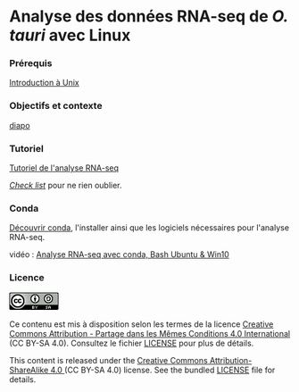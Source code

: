 # Analyse des données RNA-seq de *O. tauri* avec Linux

### Prérequis 

[Introduction à Unix](https://omics-school.github.io/unix/)


### Objectifs et contexte

[diapo](diapo)

### Tutoriel

[Tutoriel de l'analyse RNA-seq](analyse_RNA-seq_O_tauri.md)

[*Check list*](analyse_RNA-seq_O_tauri_check-list.md) pour ne rien oublier.


### Conda

[Découvrir conda](conda.md), l'installer ainsi que les logiciels nécessaires pour l'analyse RNA-seq.

vidéo : [Analyse RNA-seq avec conda, Bash Ubuntu & Win10](https://www.youtube.com/watch?v=cEHuND9Bn_E)


### Licence

![](img/CC-BY-SA.png)

Ce contenu est mis à disposition selon les termes de la licence [Creative Commons Attribution - Partage dans les Mêmes Conditions 4.0 International](https://creativecommons.org/licenses/by-sa/4.0/deed.fr) (CC BY-SA 4.0). Consultez le fichier [LICENSE](LICENSE) pour plus de détails.

This content is released under the [Creative Commons Attribution-ShareAlike 4.0 ](https://creativecommons.org/licenses/by-sa/4.0/deed.en) (CC BY-SA 4.0) license. See the bundled [LICENSE](LICENSE) file for details.

